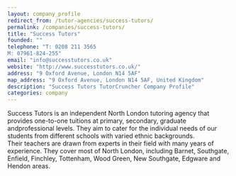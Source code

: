 ```yaml
---
layout: company_profile
redirect_from: /tutor-agencies/success-tutors/
permalink: /companies/success-tutors/
title: "Success Tutors"
founded: ""
telephone: "T: 0208 211 3565
M: 07961-824-255"
email: "info@successtutors.co.uk"
website: "http://www.successtutors.co.uk/"
address: "9 Oxford Avenue, London N14 5AF"
map_address: "9 Oxford Avenue, London N14 5AF, United Kingdom"
description: "Success Tutors TutorCruncher Company Profile"
categories: company
---
```

Success Tutors is an independent North London tutoring agency that provides one-to-one tuitions at primary, secondary,
graduate andprofessional levels. They aim to cater for the individual needs of our students from different schools with
varied ethnic backgrounds. Their teachers are drawn from experts in their field with many years of experience. They
cover most of North London, including Barnet, Southgate, Enfield, Finchley, Tottenham, Wood Green, New Southgate,
Edgware and Hendon areas.
